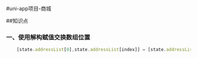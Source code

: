 #uni-app项目-商城

##知识点
### 一、使用解构赋值交换数组位置
```` javascript
    [state.addressList[0],state.addressList[index]] = [state.addressList[index],state.addressList[0]]
````

